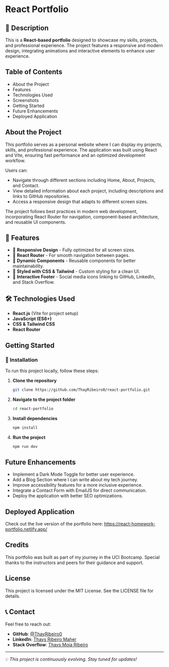 # React Portfolio

## 📌 Description
This is a **React-based portfolio** designed to showcase my skills, projects, and professional experience. The project features a responsive and modern design, integrating animations and interactive elements to enhance user experience.

## Table of Contents

- About the Project
- Features
- Technologies Used
- Screenshots
- Getting Started
- Future Enhancements
- Deployed Application

## About the Project

This portfolio serves as a personal website where I can display my projects, skills, and professional experience. The application was built using React and Vite, ensuring fast performance and an optimized development workflow.

Users can:

- Navigate through different sections including Home, About, Projects, and Contact.
- View detailed information about each project, including descriptions and links to GitHub repositories.
- Access a responsive design that adapts to different screen sizes.

The project follows best practices in modern web development, incorporating React Router for navigation, component-based architecture, and reusable UI components.

## 🚀 Features
- 🔹 **Responsive Design** - Fully optimized for all screen sizes.
- 🔹 **React Router** - For smooth navigation between pages.
- 🔹 **Dynamic Components** - Reusable components for better maintainability.
- 🔹 **Styled with CSS & Tailwind** - Custom styling for a clean UI.
- 🔹 **Interactive Footer** - Social media icons linking to GitHub, LinkedIn, and Stack Overflow.

## 🛠️ Technologies Used
- **React.js** (Vite for project setup)
- **JavaScript (ES6+)**
- **CSS & Tailwind CSS**
- **React Router**

## Getting Started
### 📂 Installation
To run this project locally, follow these steps:

1. **Clone the repository**
   ```sh
   git clone https://github.com/ThayRibeiro0/react-portfolio.git
   ```
2. **Navigate to the project folder**
   ```sh
   cd react-portfolio
   ```
3. **Install dependencies**
   ```sh
   npm install
   ```
4. **Run the project**
   ```sh
   npm run dev
   ```

## Future Enhancements

- Implement a Dark Mode Toggle for better user experience.
- Add a Blog Section where I can write about my tech journey.
- Improve accessibility features for a more inclusive experience.
- Integrate a Contact Form with EmailJS for direct communication.
- Deploy the application with better SEO optimizations.

## Deployed Application

Check out the live version of the portfolio here: <https://react-homework-portfolio.netlify.app/>

## Credits

This portfolio was built as part of my journey in the UCI Bootcamp. Special thanks to the instructors and peers for their guidance and support.

## License

This project is licensed under the MIT License. See the LICENSE file for details.

## 📞 Contact
Feel free to reach out:
- **GitHub**: [@ThayRibeiro0](https://github.com/ThayRibeiro0)
- **LinkedIn**: [Thays Ribeiro Maher](https://www.linkedin.com/in/thays-ribeiro-maher-475b39275/)
- **Stack Overflow**: [Thays Moia Ribeiro](https://stackoverflow.com/users/29440864/thays-moia-ribeiro)

---
💡 *This project is continuously evolving. Stay tuned for updates!*